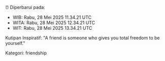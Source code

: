 ⏰ Diperbarui pada:
- WIB: Rabu, 28 Mei 2025 11.34.21 UTC
- WITA: Rabu, 28 Mei 2025 12.34.21 UTC
- WIT: Rabu, 28 Mei 2025 13.34.21 UTC

Kutipan Inspiratif:
"A friend is someone who gives you total freedom to be yourself."


Kategori: friendship

